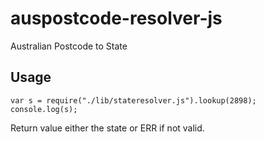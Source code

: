 # auspostcode-resolver-js #

Australian Postcode to State

## Usage ##

```
var s = require("./lib/stateresolver.js").lookup(2898);
console.log(s);
```

Return value either the state or ERR if not valid.

